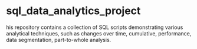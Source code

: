 # sql_data_analytics_project
his repository contains a collection of SQL scripts demonstrating various analytical techniques, such as changes over time, cumulative, performance, data segmentation, part-to-whole analysis.
